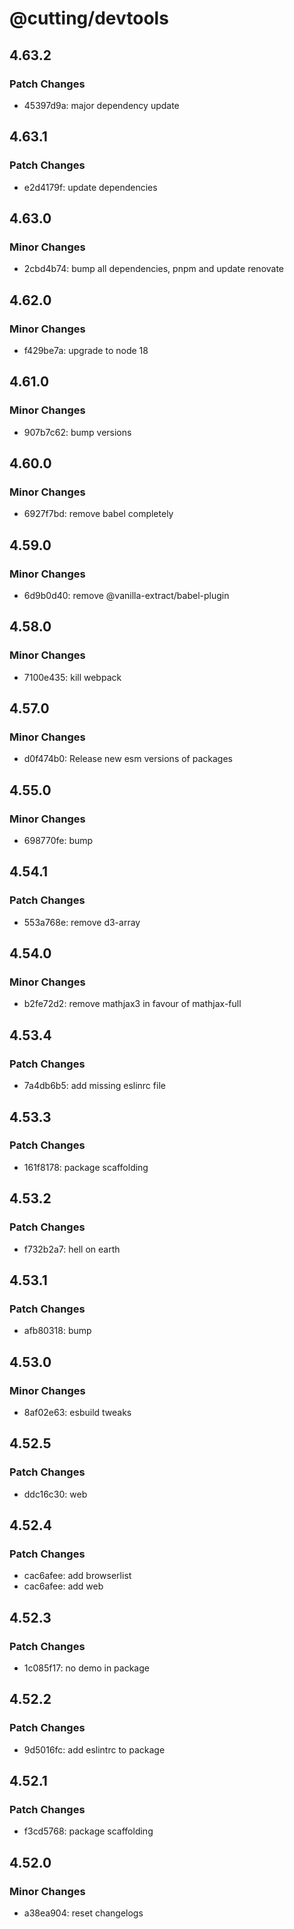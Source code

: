 # @cutting/devtools

## 4.63.2

### Patch Changes

- 45397d9a: major dependency update

## 4.63.1

### Patch Changes

- e2d4179f: update dependencies

## 4.63.0

### Minor Changes

- 2cbd4b74: bump all dependencies, pnpm and update renovate

## 4.62.0

### Minor Changes

- f429be7a: upgrade to node 18

## 4.61.0

### Minor Changes

- 907b7c62: bump versions

## 4.60.0

### Minor Changes

- 6927f7bd: remove babel completely

## 4.59.0

### Minor Changes

- 6d9b0d40: remove @vanilla-extract/babel-plugin

## 4.58.0

### Minor Changes

- 7100e435: kill webpack

## 4.57.0

### Minor Changes

- d0f474b0: Release new esm versions of packages

## 4.55.0

### Minor Changes

- 698770fe: bump

## 4.54.1

### Patch Changes

- 553a768e: remove d3-array

## 4.54.0

### Minor Changes

- b2fe72d2: remove mathjax3 in favour of mathjax-full

## 4.53.4

### Patch Changes

- 7a4db6b5: add missing eslinrc file

## 4.53.3

### Patch Changes

- 161f8178: package scaffolding

## 4.53.2

### Patch Changes

- f732b2a7: hell on earth

## 4.53.1

### Patch Changes

- afb80318: bump

## 4.53.0

### Minor Changes

- 8af02e63: esbuild tweaks

## 4.52.5

### Patch Changes

- ddc16c30: web

## 4.52.4

### Patch Changes

- cac6afee: add browserlist
- cac6afee: add web

## 4.52.3

### Patch Changes

- 1c085f17: no demo in package

## 4.52.2

### Patch Changes

- 9d5016fc: add eslintrc to package

## 4.52.1

### Patch Changes

- f3cd5768: package scaffolding

## 4.52.0

### Minor Changes

- a38ea904: reset changelogs
